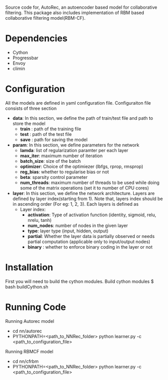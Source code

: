 Source code for, AutoRec, an autoencoder based model for collaborative filtering. This package also includes implementation of
RBM based collaborative filtering model(RBM-CF).


Dependencies
============
* Cython
* Progressbar
* Envoy
* climin


Configuration
=============
All the models are defined in yaml configuration file. Configuraiton file consists of three section
* **data**:
	In this section, we define the path of train/test file and path to store the model
	- **train** : path of the training file
	- **test** : path of the test file
	- **save** : path for saving the model
* **param**:
	In this section, we define parameters for the network
	- **lamda**: list of regularization paramter per each layer
	- **max_iter**: maximum number of iteration
	- **batch_size**: size of the batch
	- **optimizer**: Choice of the optimiezer (lbfgs, rprop, rmsprop)
	- **reg_bias**:  whether to regularise bias or not
	- **beta**: sparsity control parameter
	- **num_threads**: maximum number of threads to be used while doing some of the matrix operations (set it to number of CPU cores)
* **layer**:
	In this section, we define the network architecture. Layers are defined by layer index(starting from 1).
	Note that, layers index should be in ascending order (For eg: 1, 2, 3).
	Each layers is defined as 
	- Layer index:
		+ **activation**: Type of activation function (identity, sigmoid, relu, nrelu, tanh)
		+ **num_nodes**: number of nodes in the given layer
		+ **type**: layer type (input, hidden, output)
		+ **partial**: Whether the layer data is partially observed  or needs partial computation (applicable only to input/output nodes)
		+ **binary** : whether to enforce binary coding in the layer or not

Installation
============

First you will need to build the cython modules. Build cython modules 
$ bash buildCython.sh 

Running Code
=============

Running Autorec model
* cd nn/autorec
* PYTHONPATH=<path_to_NNRec_folder> python learner.py -c <path_to_configuration_file>

Running RBMCF model
* cd nn/cfrbm
* PYTHONPATH=<path_to_NNRec_folder> python learner.py -c <path_to_configuration_file>





